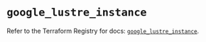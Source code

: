 # `google_lustre_instance`

Refer to the Terraform Registry for docs: [`google_lustre_instance`](https://registry.terraform.io/providers/hashicorp/google-beta/6.41.0/docs/resources/google_lustre_instance).
